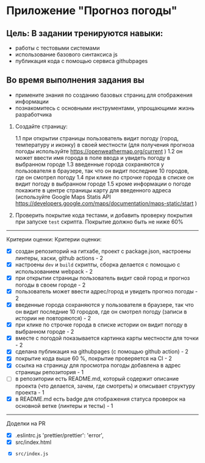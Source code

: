 # Приложение "Прогноз погоды"

## Цель: В задании тренируются навыки:

- работы с тестовыми системами
- использование базового синтаксиса js
- публикация кода с помощью сервиса githubpages

## Во время выполнения задания вы

- примените знания по созданию базовых страниц для отображения информации
- познакомитесь с основными инструментами, упрощающими жизнь разработчика

1. Создайте страницу:

   1.1 при открытии страницы пользователь видит погоду (город, температуру и иконку) в своей местности (для получения прогноза погоды используйте https://openweathermap.org/current )
   1.2 он может ввести имя города в поле ввода и увидеть погоду в выбранном городе
   1.3 введенные города сохраняются у пользователя в браузере, так что он видит последние 10 городов, где он смотрел погоду
   1.4 при клике по строчке города в списке он видит погоду в выбранном городе
   1.5 кроме информации о погоде покажите в центре страницы карту для введенного адреса (используйте Google Maps Statis API https://developers.google.com/maps/documentation/maps-static/start )

2. Проверить покрытие кода тестами, и добавить проверку покрытия при запуске `test` скрипта. Покрытие должно быть не ниже 60%

---

Критерии оценки: Критерии оценки:

- [x] создан репозиторий на гитхабе, проект c package.json, настроены линтеры, хаски, github actions - 2
- [x] настроены `dev` и `build` скрипты, сборка делается с помощью с использованием webpack - 2
- [x] при открытии страницы пользователь видит свой город и прогноз погоды в своем городе - 2
- [x] пользователь может ввести адрес/город и увидеть прогноз погоды - 2
- [x] введенные города сохраняются у пользователя в браузере, так что он видит последние 10 городов, где он смотрел погоду (записи в истории не повторяются) - 2
- [x] при клике по строчке города в списке истории он видит погоду в выбранном городе - 2
- [x] вместе с погодой показывается картинка карты местности для точки - 2
- [x] сделана публикация на githubpages (с помощью github action) - 2
- [x] покрытие кода выше 60 %, покрытие проверяется на CI - 2
- [x] ссылка на страницу для просмотра погоды добавлена в адрес страницы репозитория - 1
- [ ] в репозитории есть README.md, который содержит описание проекта (что делается, зачем, где смотреть) и описывает структуру проекта - 1
- [x] в README.md есть badge для отображения статуса проверок на основной ветке (линтеры и тесты) - 1

---

Доделки на PR

- [x] .eslintrc.js 'prettier/prettier': 'error',
- [x] src/index.html <code>
- [x] src/index.js
